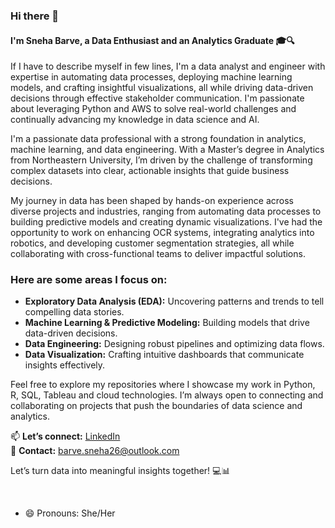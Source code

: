 ### Hi there 👋 
#### I'm Sneha Barve, a Data Enthusiast and an Analytics Graduate 🎓🔍

If I have to describe myself in few lines, I'm a data analyst and engineer with expertise in automating data processes, deploying machine learning models, and crafting insightful visualizations, all while driving data-driven decisions through effective stakeholder communication. I'm passionate about leveraging Python and AWS to solve real-world challenges and continually advancing my knowledge in data science and AI.

I'm a passionate data professional with a strong foundation in analytics, machine learning, and data engineering. With a Master’s degree in Analytics from Northeastern University, I’m driven by the challenge of transforming complex datasets into clear, actionable insights that guide business decisions.

My journey in data has been shaped by hands-on experience across diverse projects and industries, ranging from automating data processes to building predictive models and creating dynamic visualizations. I've had the opportunity to work on enhancing OCR systems, integrating analytics into robotics, and developing customer segmentation strategies, all while collaborating with cross-functional teams to deliver impactful solutions.

### Here are some areas I focus on:

- **Exploratory Data Analysis (EDA):** Uncovering patterns and trends to tell compelling data stories.
- **Machine Learning & Predictive Modeling:** Building models that drive data-driven decisions.
- **Data Engineering:** Designing robust pipelines and optimizing data flows.
- **Data Visualization:** Crafting intuitive dashboards that communicate insights effectively.

Feel free to explore my repositories where I showcase my work in Python, R, SQL, Tableau and cloud technologies. I’m always open to connecting and collaborating on projects that push the boundaries of data science and analytics.

📫 **Let’s connect:** [LinkedIn](https://www.linkedin.com/in/sneha-barve-ts/)  
📧 **Contact:** barve.sneha26@outlook.com

Let’s turn data into meaningful insights together! 💻📊

<br>



- 😄 Pronouns: She/Her

